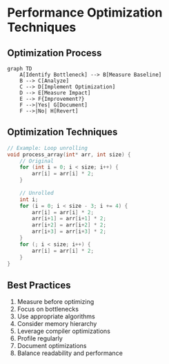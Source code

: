 # Performance Optimization Techniques

## Optimization Process
```mermaid
graph TD
    A[Identify Bottleneck] --> B[Measure Baseline]
    B --> C[Analyze]
    C --> D[Implement Optimization]
    D --> E[Measure Impact]
    E --> F{Improvement?}
    F -->|Yes| G[Document]
    F -->|No| H[Revert]
```

## Optimization Techniques
```c
// Example: Loop unrolling
void process_array(int* arr, int size) {
    // Original
    for (int i = 0; i < size; i++) {
        arr[i] = arr[i] * 2;
    }
    
    // Unrolled
    int i;
    for (i = 0; i < size - 3; i += 4) {
        arr[i] = arr[i] * 2;
        arr[i+1] = arr[i+1] * 2;
        arr[i+2] = arr[i+2] * 2;
        arr[i+3] = arr[i+3] * 2;
    }
    for (; i < size; i++) {
        arr[i] = arr[i] * 2;
    }
}
```

## Best Practices
1. Measure before optimizing
2. Focus on bottlenecks
3. Use appropriate algorithms
4. Consider memory hierarchy
5. Leverage compiler optimizations
6. Profile regularly
7. Document optimizations
8. Balance readability and performance 